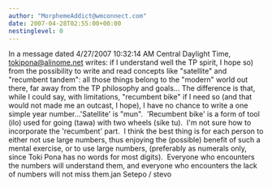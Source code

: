 ```yaml
---
author: "MorphemeAddict@wmconnect.com"
date: 2007-04-28T02:55:00+00:00
nestinglevel: 0
---
```

In a message dated 4/27/2007 10:32:14 AM Central Daylight Time, [tokipona@alinome.net](mailto://tokipona@alinome.net) writes:
if I understand well the TP spirit, I hope so) from the possibility to write and read concepts like "satellite" and "recumbent tandem": all those things belong to the "modern" world out there, far away from the TP philosophy and goals... The difference is that, while I could say, with limitations, "recumbent bike" if I need so (and that would not made me an outcast, I hope), I have no chance to write a one simple year number...'Satellite' is "mun".  'Recumbent bike' is a form of tool (ilo) used for going (tawa) with two wheels (sike tu).  I'm not sure how to incorporate the 'recumbent' part.  I think the best thing is for each person to either not use large numbers, thus enjoying the (possible) benefit of such a mental exercise, or to use large numbers, (preferably as numerals only, since Toki Pona has no words for most digits).  Everyone who encounters the numbers will understand them, and everyone who encounters the lack of numbers will not miss them.jan Setepo / stevo